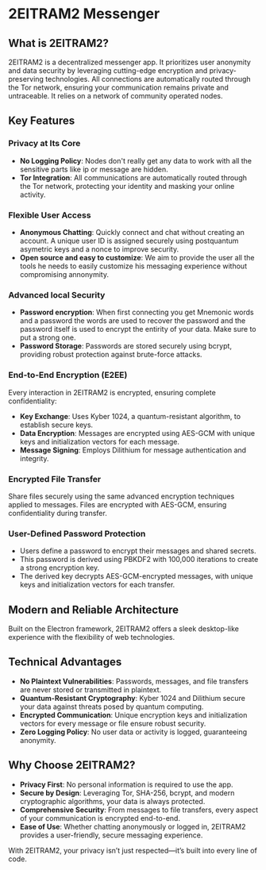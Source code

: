 # 2EITRAM2 Messenger

## What is 2EITRAM2?

2EITRAM2 is a decentralized messenger app. It prioritizes user anonymity and data security by leveraging cutting-edge encryption and privacy-preserving technologies. All connections are automatically routed through the Tor network, ensuring your communication remains private and untraceable. It relies on a network of community operated nodes.

## Key Features

### Privacy at Its Core
- **No Logging Policy**: Nodes don't really get any data to work with all the sensitive parts like ip or message are hidden.
- **Tor Integration**: All communications are automatically routed through the Tor network, protecting your identity and masking your online activity.

### Flexible User Access
- **Anonymous Chatting**: Quickly connect and chat without creating an account. A unique user ID is assigned securely using postquantum asymetric keys and a nonce to improve security.
- **Open source and easy to customize**: We aim to provide the user all the tools he needs to easily customize his messaging experience without compromising annonymity.

### Advanced local Security
- **Password encryption**: When first connecting you get Mnemonic words and a password the words are used to recover the password and the password itself is used to encrypt the entirity of your data. Make sure to put a strong one.
- **Password Storage**: Passwords are stored securely using bcrypt, providing robust protection against brute-force attacks.

### End-to-End Encryption (E2EE)
Every interaction in 2EITRAM2 is encrypted, ensuring complete confidentiality:
- **Key Exchange**: Uses Kyber 1024, a quantum-resistant algorithm, to establish secure keys.
- **Data Encryption**: Messages are encrypted using AES-GCM with unique keys and initialization vectors for each message.
- **Message Signing**: Employs Dilithium for message authentication and integrity.

### Encrypted File Transfer
Share files securely using the same advanced encryption techniques applied to messages. Files are encrypted with AES-GCM, ensuring confidentiality during transfer.

### User-Defined Password Protection
- Users define a password to encrypt their messages and shared secrets.
- This password is derived using PBKDF2 with 100,000 iterations to create a strong encryption key.
- The derived key decrypts AES-GCM-encrypted messages, with unique keys and initialization vectors for each transfer.

## Modern and Reliable Architecture
Built on the Electron framework, 2EITRAM2 offers a sleek desktop-like experience with the flexibility of web technologies.

## Technical Advantages
- **No Plaintext Vulnerabilities**: Passwords, messages, and file transfers are never stored or transmitted in plaintext.
- **Quantum-Resistant Cryptography**: Kyber 1024 and Dilithium secure your data against threats posed by quantum computing.
- **Encrypted Communication**: Unique encryption keys and initialization vectors for every message or file ensure robust security.
- **Zero Logging Policy**: No user data or activity is logged, guaranteeing anonymity.

## Why Choose 2EITRAM2?

- **Privacy First**: No personal information is required to use the app.
- **Secure by Design**: Leveraging Tor, SHA-256, bcrypt, and modern cryptographic algorithms, your data is always protected.
- **Comprehensive Security**: From messages to file transfers, every aspect of your communication is encrypted end-to-end.
- **Ease of Use**: Whether chatting anonymously or logged in, 2EITRAM2 provides a user-friendly, secure messaging experience.

With 2EITRAM2, your privacy isn’t just respected—it’s built into every line of code.
